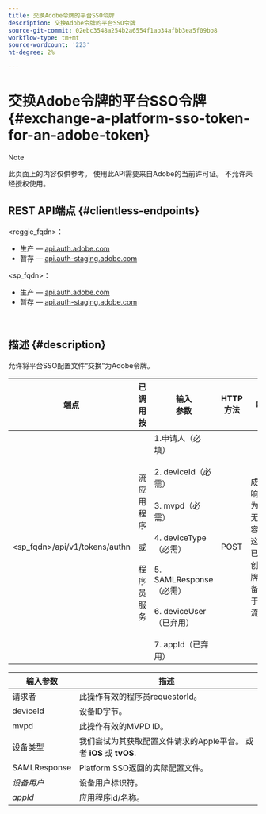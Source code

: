 ```yaml
---
title: 交换Adobe令牌的平台SSO令牌
description: 交换Adobe令牌的平台SSO令牌
source-git-commit: 02ebc3548a254b2a6554f1ab34afbb3ea5f09bb8
workflow-type: tm+mt
source-wordcount: '223'
ht-degree: 2%

---
```


# 交换Adobe令牌的平台SSO令牌 {#exchange-a-platform-sso-token-for-an-adobe-token}

>[!NOTE]
>
>此页面上的内容仅供参考。 使用此API需要来自Adobe的当前许可证。 不允许未经授权使用。

## REST API端点 {#clientless-endpoints}

&lt;reggie_fqdn>：

* 生产 —  [api.auth.adobe.com](http://api.auth.adobe.com/)
* 暂存 —  [api.auth-staging.adobe.com](http://api.auth-staging.adobe.com/)

&lt;sp_fqdn>：

* 生产 —  [api.auth.adobe.com](http://api.auth.adobe.com/)
* 暂存 —  [api.auth-staging.adobe.com](http://api.auth-staging.adobe.com/)

</br>

## 描述 {#description}

允许将平台SSO配置文件“交换”为Adobe令牌。

| 端点 | 已调用  </br>按 | 输入   </br>参数 | HTTP  </br>方法 | 响应 | HTTP  </br>响应 |
| --- | --- | --- | --- | --- | --- |
| &lt;sp_fqdn>/api/v1/tokens/authn | 流应用程序</br></br>或</br></br>程序员服务 | 1.申请人（必填）</br>    </br>2.  deviceId（必需）</br>    </br>3.  mvpd（必需）</br>    </br>4.  deviceType（必需）</br>    </br>5.  SAMLResponse（必需）</br>    </br>6.  deviceUser（已弃用）</br>    </br>7.  appId（已弃用） | POST | 成功的响应将为“204无内容”，这表示已成功创建令牌并准备好用于授权流。 | 204 — 无内容   </br>400 — 错误请求 |


| 输入参数 | 描述 |
| --- | --- |
| 请求者 | 此操作有效的程序员requestorId。 |
| deviceId | 设备ID字节。 |
| mvpd | 此操作有效的MVPD ID。 |
| 设备类型 | 我们尝试为其获取配置文件请求的Apple平台。  或者 **iOS** 或 **tvOS**. |
| SAMLResponse | Platform SSO返回的实际配置文件。 |
| _设备用户_ | 设备用户标识符。 |
| _appId_ | 应用程序id/名称。 |
